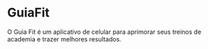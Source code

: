 # GuiaFit
O Guia Fit é um aplicativo de celular para aprimorar seus treinos de academia e trazer melhores resultados.
